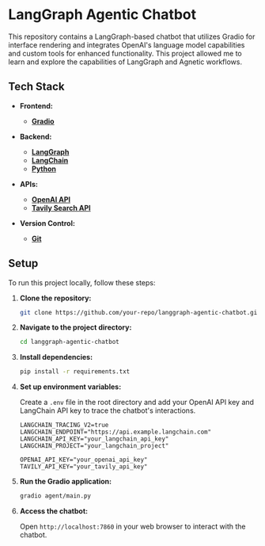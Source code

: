 # LangGraph Agentic Chatbot

This repository contains a LangGraph-based chatbot that utilizes Gradio for interface rendering and integrates OpenAI's language model capabilities and custom tools for enhanced functionality. This project allowed me to learn and explore the capabilities of LangGraph and Agnetic workflows.

## Tech Stack


- **Frontend:**

  - **[Gradio](https://gradio.app/docs)**

- **Backend:**

  - **[LangGraph](https://langgraph.dev/)**
  - **[LangChain](https://python.langchain.com/en/latest/)**
  - **[Python](https://www.python.org/)**

- **APIs:**

  - **[OpenAI API](https://platform.openai.com/docs)**
  - **[Tavily Search API](https://tavilyapi.com/docs)**

- **Version Control:**
  - **[Git](https://git-scm.com/doc)**

## Setup

To run this project locally, follow these steps:

1. **Clone the repository:**
   ```bash
   git clone https://github.com/your-repo/langgraph-agentic-chatbot.git
   ```
2. **Navigate to the project directory:**
   ```bash
   cd langgraph-agentic-chatbot
   ```
3. **Install dependencies:**
   ```bash
   pip install -r requirements.txt
   ```
4. **Set up environment variables:**

   Create a `.env` file in the root directory and add your OpenAI API key and LangChain API key to trace the chatbot's interactions.

   ```
   LANGCHAIN_TRACING_V2=true
   LANGCHAIN_ENDPOINT="https://api.example.langchain.com"
   LANGCHAIN_API_KEY="your_langchain_api_key"
   LANGCHAIN_PROJECT="your_langchain_project"
   ```

   ```
   OPENAI_API_KEY="your_openai_api_key"
   TAVILY_API_KEY="your_tavily_api_key"
   ```

5. **Run the Gradio application:**

   ```bash
   gradio agent/main.py
   ```

6. **Access the chatbot:**

   Open `http://localhost:7860` in your web browser to interact with the chatbot.
